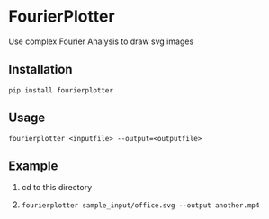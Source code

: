 # FourierPlotter

Use complex Fourier Analysis to draw svg images

## Installation

```shell
pip install fourierplotter
```

## Usage

```shell
fourierplotter <inputfile> --output=<outputfile>
```

## Example

1. cd to this directory

2. `fourierplotter sample_input/office.svg --output another.mp4`